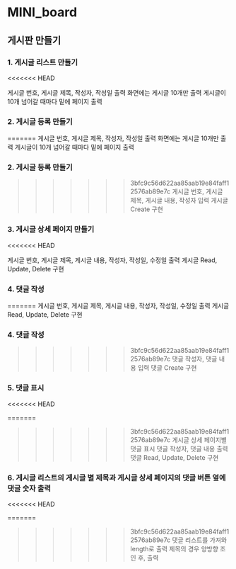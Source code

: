 # MINI_board

## 게시판 만들기

### 1. 게시글 리스트 만들기
<<<<<<< HEAD

게시글 번호, 게시글 제목, 작성자, 작성일 출력
화면에는 게시글 10개만 출력
게시글이 10개 넘어갈 때마다 밑에 페이지 출력

### 2. 게시글 등록 만들기

=======
게시글 번호, 게시글 제목, 작성자, 작성일 출력
화면에는 게시글 10개만 출력
게시글이 10개 넘어갈 때마다 밑에 페이지 출력 

### 2. 게시글 등록 만들기
>>>>>>> 3bfc9c56d622aa85aab19e84faff12576ab89e7c
게시글 번호, 게시글 제목, 게시글 내용, 작성자 입력
게시글 Create 구현

### 3. 게시글 상세 페이지 만들기
<<<<<<< HEAD

게시글 번호, 게시글 제목, 게시글 내용, 작성자, 작성일, 수정일 출력
게시글 Read, Update, Delete 구현

### 4. 댓글 작성

=======
게시글 번호, 게시글 제목, 게시글 내용, 작성자, 작성일, 수정일 출력
게시글 Read, Update, Delete 구현 

### 4. 댓글 작성
>>>>>>> 3bfc9c56d622aa85aab19e84faff12576ab89e7c
댓글 작성자, 댓글 내용 입력
댓글 Create 구현

### 5. 댓글 표시
<<<<<<< HEAD

=======
>>>>>>> 3bfc9c56d622aa85aab19e84faff12576ab89e7c
게시글 상세 페이지별 댓글 표시
댓글 작성자, 댓글 내용 출력
댓글 Read, Update, Delete 구현

### 6. 게시글 리스트의 게시글 별 제목과 게시글 상세 페이지의 댓글 버튼 옆에 댓글 숫자 출력
<<<<<<< HEAD

=======
>>>>>>> 3bfc9c56d622aa85aab19e84faff12576ab89e7c
댓글 리스트를 가져와 length로 출력
제목의 경우 양방향 조인 후, 출력
